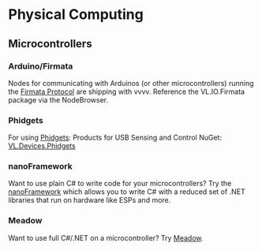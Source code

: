 # Physical Computing

## Microcontrollers

### Arduino/Firmata
Nodes for communicating with Arduinos (or other microcontrollers) running the [Firmata Protocol](https://github.com/firmata/protocol) are shipping with vvvv. Reference the VL.IO.Firmata package via the NodeBrowser.

### Phidgets
For using [Phidgets](https://www.phidgets.com): Products for USB Sensing and Control
NuGet: [VL.Devices.Phidgets](https://www.nuget.org/packages/VL.Devices.Phidgets)

### nanoFramework
Want to use plain C# to write code for your microcontrollers? Try the [nanoFramework](https://www.nanoframework.net) which allows you to write C# with a reduced set of .NET libraries that run on hardware like ESPs and more.

### Meadow
Want to use full C#/.NET on a microcontroller? Try [Meadow](https://www.wildernesslabs.co/developers).